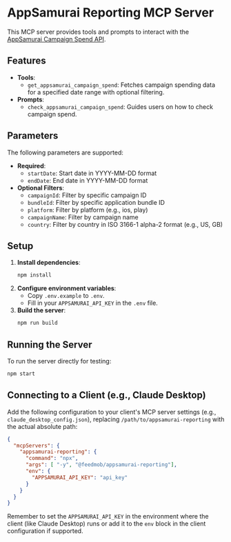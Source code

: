 # AppSamurai Reporting MCP Server

This MCP server provides tools and prompts to interact with the [AppSamurai Campaign Spend API](https://help.appsamurai.com/en/articles/11105087-appsamurai-campaign-spend-api).

## Features

- **Tools**:
  - `get_appsamurai_campaign_spend`: Fetches campaign spending data for a specified date range with optional filtering.
- **Prompts**:
  - `check_appsamurai_campaign_spend`: Guides users on how to check campaign spend.

## Parameters

The following parameters are supported:

- **Required**:
  - `startDate`: Start date in YYYY-MM-DD format
  - `endDate`: End date in YYYY-MM-DD format
- **Optional Filters**:
  - `campaignId`: Filter by specific campaign ID
  - `bundleId`: Filter by specific application bundle ID
  - `platform`: Filter by platform (e.g., ios, play)
  - `campaignName`: Filter by campaign name
  - `country`: Filter by country in ISO 3166-1 alpha-2 format (e.g., US, GB)

## Setup

1.  **Install dependencies**:
    ```bash
    npm install
    ```
2.  **Configure environment variables**:
    - Copy `.env.example` to `.env`.
    - Fill in your `APPSAMURAI_API_KEY` in the `.env` file.
3.  **Build the server**:
    ```bash
    npm run build
    ```

## Running the Server

To run the server directly for testing:

```bash
npm start
```

## Connecting to a Client (e.g., Claude Desktop)

Add the following configuration to your client's MCP server settings (e.g., `claude_desktop_config.json`), replacing `/path/to/appsamurai-reporting` with the actual absolute path:

```json
{
  "mcpServers": {
    "appsamurai-reporting": {
      "command": "npx",
      "args": [ "-y", "@feedmob/appsamurai-reporting"],
      "env": {
        "APPSAMURAI_API_KEY": "api_key"
      }
    }
  }
}
```

Remember to set the `APPSAMURAI_API_KEY` in the environment where the client (like Claude Desktop) runs or add it to the `env` block in the client configuration if supported.
